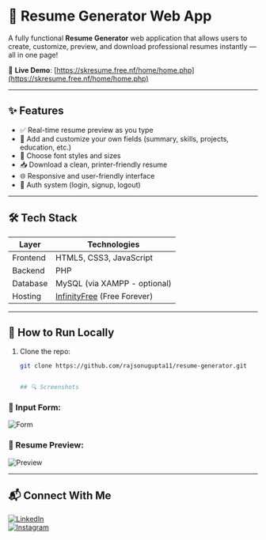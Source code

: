# 🧾 Resume Generator Web App

A fully functional **Resume Generator** web application that allows users to create, customize, preview, and download professional resumes instantly — all in one page!

🔗 **Live Demo**: [https://skresume.free.nf/home/home.php](https://skresume.free.nf/home/home.php)

---

## ✨ Features

- ✅ Real-time resume preview as you type
- 🧠 Add and customize your own fields (summary, skills, projects, education, etc.)
- 🎨 Choose font styles and sizes
- 📥 Download a clean, printer-friendly resume
- 🌐 Responsive and user-friendly interface
- 🔐 Auth system (login, signup, logout)

---

## 🛠️ Tech Stack

| Layer     | Technologies                     |
|-----------|----------------------------------|
| Frontend  | HTML5, CSS3, JavaScript          |
| Backend   | PHP                              |
| Database  | MySQL (via XAMPP - optional)     |
| Hosting   | [InfinityFree](https://infinityfree.net) (Free Forever) |

---

## 🚀 How to Run Locally

1. Clone the repo:
   ```bash
   git clone https://github.com/rajsonugupta11/resume-generator.git


   ## 🔍 Screenshots

### 🧾 Input Form:
![Form](screenshots/input.png)

### 📄 Resume Preview:
![Preview](screenshots/preview.png)


---

## 📬 Connect With Me

[![LinkedIn](https://img.shields.io/badge/LinkedIn-blue?style=for-the-badge&logo=linkedin)](https://www.linkedin.com/in/sonu-kumar-836688279)  
[![Instagram](https://img.shields.io/badge/Instagram-E4405F?style=for-the-badge&logo=instagram&logoColor=white)](https://www.instagram.com/rajsonugupta11)


